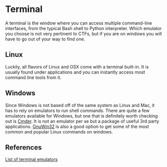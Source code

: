 # Terminal

A terminal is the window where you can access multiple command-line interfaces, from the typical Bash shell to Python interpreter. Which emulator you choose is not very pertinent to CTFs, but if you are on windows you will have to go out of your way to find one.

## Linux

Luckily, all flavors of Linux and OSX come with a terminal built-in. It is usually found under applications and you can instantly access most command line tools from it.

## Windows

Since Windows is not based off of the same system as Linux and Mac, it has to rely on emulators to run shell commands.  There are quite a few emulators available for Windows, but one that is definitely worth checking out is [Cmder](http://bliker.github.io/cmder/). It is not an emulator per se but a package of useful 3rd party applications.  [GnuWin32](http://gnuwin32.sourceforge.net/) is also a good option to get some of the most common and popular Linux commands on windows.

## References

[List of terminal emulators](http://en.wikipedia.org/wiki/List_of_terminal_emulators)
